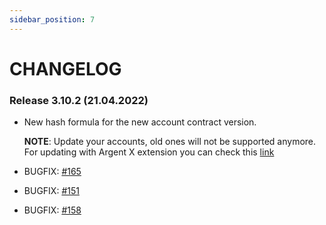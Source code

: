 ```yaml
---
sidebar_position: 7
---
```


# CHANGELOG

### Release 3.10.2 (21.04.2022)

- New hash formula for the new account contract version.

  **NOTE**: Update your accounts, old ones will not be supported anymore. For updating with Argent X extension you can check this [link](https://github.com/argentlabs/argent-x/pull/522)

- BUGFIX: [#165](https://github.com/starknet-io/starknet.js/issues/165)
- BUGFIX: [#151](https://github.com/starknet-io/starknet.js/issues/151)
- BUGFIX: [#158](https://github.com/starknet-io/starknet.js/issues/158)

